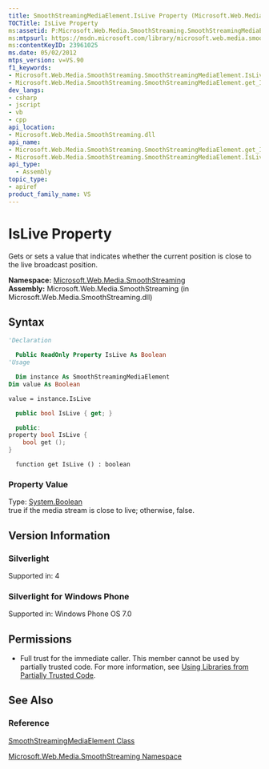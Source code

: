 ```yaml
---
title: SmoothStreamingMediaElement.IsLive Property (Microsoft.Web.Media.SmoothStreaming)
TOCTitle: IsLive Property
ms:assetid: P:Microsoft.Web.Media.SmoothStreaming.SmoothStreamingMediaElement.IsLive
ms:mtpsurl: https://msdn.microsoft.com/library/microsoft.web.media.smoothstreaming.smoothstreamingmediaelement.islive(v=VS.90)
ms:contentKeyID: 23961025
ms.date: 05/02/2012
mtps_version: v=VS.90
f1_keywords:
- Microsoft.Web.Media.SmoothStreaming.SmoothStreamingMediaElement.IsLive
- Microsoft.Web.Media.SmoothStreaming.SmoothStreamingMediaElement.get_IsLive
dev_langs:
- csharp
- jscript
- vb
- cpp
api_location:
- Microsoft.Web.Media.SmoothStreaming.dll
api_name:
- Microsoft.Web.Media.SmoothStreaming.SmoothStreamingMediaElement.get_IsLive
- Microsoft.Web.Media.SmoothStreaming.SmoothStreamingMediaElement.IsLive
api_type:
  - Assembly
topic_type:
- apiref
product_family_name: VS
---
```


# IsLive Property

Gets or sets a value that indicates whether the current position is close to the live broadcast position.

**Namespace:**  [Microsoft.Web.Media.SmoothStreaming](microsoft-web-media-smoothstreaming-namespace_1.md)  
**Assembly:**  Microsoft.Web.Media.SmoothStreaming (in Microsoft.Web.Media.SmoothStreaming.dll)

## Syntax

```vb
'Declaration

  Public ReadOnly Property IsLive As Boolean
'Usage

  Dim instance As SmoothStreamingMediaElement
Dim value As Boolean

value = instance.IsLive
```

```csharp
  public bool IsLive { get; }
```

```cpp
  public:
property bool IsLive {
    bool get ();
}
```

```jscript
  function get IsLive () : boolean
```

### Property Value

Type: [System.Boolean](https://msdn.microsoft.com/library/a28wyd50)  
true if the media stream is close to live; otherwise, false.  

## Version Information

### Silverlight

Supported in: 4  

### Silverlight for Windows Phone

Supported in: Windows Phone OS 7.0  

## Permissions

  - Full trust for the immediate caller. This member cannot be used by partially trusted code. For more information, see [Using Libraries from Partially Trusted Code](https://msdn.microsoft.com/library/8skskf63).

## See Also

### Reference

[SmoothStreamingMediaElement Class](smoothstreamingmediaelement-class-microsoft-web-media-smoothstreaming_1.md)

[Microsoft.Web.Media.SmoothStreaming Namespace](microsoft-web-media-smoothstreaming-namespace_1.md)
